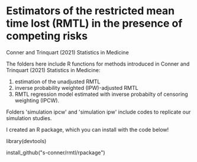 # Estimators of the restricted mean time lost (RMTL) in the presence of competing risks
Conner and Trinquart (2021) Statistics in Medicine

The folders here include R functions for methods introduced in Conner and Trinquart (2021) Statistics in Medicine: 
1. estimation of the unadjusted RMTL
2. inverse probability weighted (IPW)-adjusted RMTL
3. RMTL regression model estimated with inverse probabilty of censoring weighting (IPCW). 

Folders 'simulation ipcw' and 'simulation ipw' include codes to replicate our simulation studies.

I created an R package, which you can install with the code below!

library(devtools)

install_github("s-conner/rmtl/rpackage")
